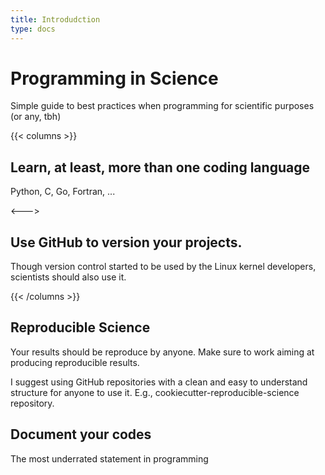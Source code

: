 ```yaml
---
title: Introdudction
type: docs
---
```


# Programming in Science

Simple guide to best practices when programming for scientific purposes (or any, tbh)

{{< columns >}}
## Learn, at least, more than one coding language

Python, C, Go, Fortran, ...


<--->

## Use GitHub to version your projects.

Though version control started to be used by the Linux kernel developers, scientists
should also use it.

{{< /columns >}}


## Reproducible Science

Your results should be reproduce by anyone. Make sure to work aiming at producing
reproducible results.

I suggest using GitHub repositories with a clean and easy to understand structure for
anyone to use it. E.g., cookiecutter-reproducible-science repository.

## Document your codes

The most underrated statement in programming
